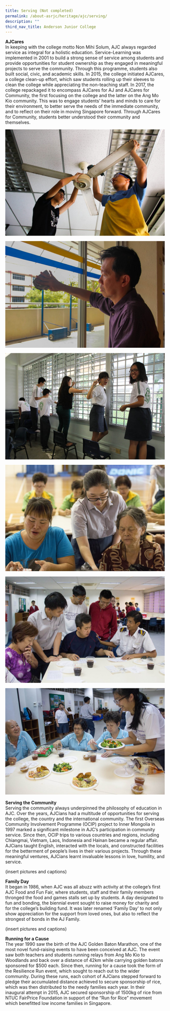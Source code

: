 ```yaml
---
title: Serving (Not completed)
permalink: /about-asrjc/heritage/ajc/serving/
description: ""
third_nav_title: Anderson Junior College
---
```

**AJCares**  
In keeping with the college motto Non Mihi Solum, AJC always regarded service as integral for a holistic education. Service-Learning was implemented in 2001 to build a strong sense of service among students and provide opportunities for student ownership as they engaged in meaningful projects to serve the community. Through this programme, students also built social, civic, and academic skills. In 2015, the college initiated AJCares, a college clean-up effort, which saw students rolling up their sleeves to clean the college while appreciating the non-teaching staff. In 2017, the college repackaged it to encompass AJCares for AJ and AJCares for Community, the first focusing on the college and the latter on the Ang Mo Kio community. This was to engage students’ hearts and minds to care for their environment, to better serve the needs of the immediate community, and to reflect on their role in moving Singapore forward. Through AJCares for Community, students better understood their community and themselves.

![](/images/AJCares-2015-1024x683.jpg)

![](/images/AJCares-Mr-Lee-Cleaning-1024x683.jpg)

![](/images/AJCares-Teachers-and-Students-Cleaning-1024x683.jpg)

![](/images/AJCares-AJ-Unveil-2017-1024x683.jpg)

![](/images/AJCares-AJ-Appreciate-2014_1-1024x683.jpg)

![](/images/AJCares-AJ-Appreciate-2014_2-1024x683.jpg)


**Serving the Community**  
Serving the community always underpinned the philosophy of education in AJC. Over the years, AJCians had a multitude of opportunities for serving the college, the country and the international community. The first Overseas Community Involvement Programme (OCIP) project to Inner Mongolia in 1997 marked a significant milestone in AJC’s participation in community service. Since then, OCIP trips to various countries and regions, including Chiangmai, Vietnam, Laos, Indonesia and Hainan became a regular affair. AJCians taught English, interacted with the locals, and constructed facilities for the betterment of people’s lives in their various projects. Through these meaningful ventures, AJCians learnt invaluable lessons in love, humility, and service.

(insert pictures and captions)

**Family Day**  
It began in 1986, when AJC was all abuzz with activity at the college’s first AJC Food and Fun Fair, where students, staff and their family members thronged the food and games stalls set up by students. A day designated to fun and bonding, the biennial event sought to raise money for charity and for the college’s building fund. It was later renamed ‘Family Day’ to not only show appreciation for the support from loved ones, but also to reflect the strongest of bonds in the AJ Family.

(insert pictures and captions)


**Running for a Cause**  
The year 1990 saw the birth of the AJC Golden Baton Marathon, one of the most novel fund-raising events to have been conceived at AJC. The event saw both teachers and students running relays from Ang Mo Kio to Woodlands and back over a distance of 42km while carrying golden batons sponsored for $500 each. Since then, running for a cause took the form of the Resilience Run event, which sought to reach out to the wider community. During these runs, each cohort of AJCians stepped forward to pledge their accumulated distance achieved to secure sponsorship of rice, which was then distributed to the needy families each year. In their inaugural attempt in 2015, AJC secured sponsorship of 1500kg of rice from NTUC FairPrice Foundation in support of the “Run for Rice” movement which benefitted low income families in Singapore.